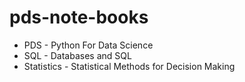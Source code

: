 ﻿# pds-note-books

 * PDS - Python For Data Science
 * SQL - Databases and SQL
 * Statistics - Statistical Methods for Decision Making
